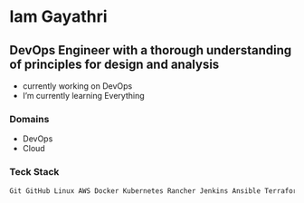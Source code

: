 
# Iam Gayathri
## DevOps Engineer with a thorough understanding of principles for design and analysis

- currently working on DevOps
- I’m currently learning Everything
### Domains
- DevOps
- Cloud
### Teck Stack

``` sh
Git GitHub Linux AWS Docker Kubernetes Rancher Jenkins Ansible Terraform Prom Grafana Python MD MySQL VS Post Jira
```
